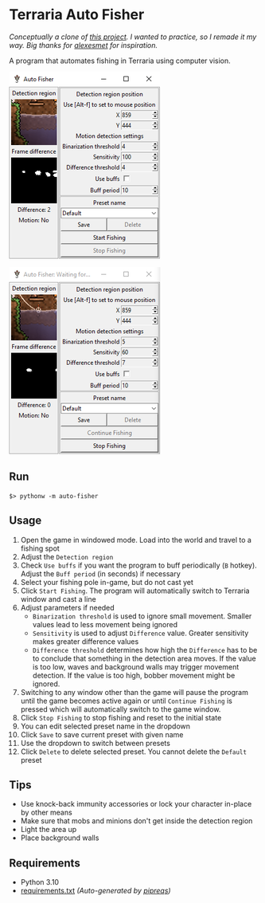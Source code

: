 # Terraria Auto Fisher

*Conceptually a clone of [this project](https://github.com/alexesmet/terraria-auto-fisher).*
*I wanted to practice, so I remade it my way.*
*Big thanks for [alexesmet](https://github.com/alexesmet) for inspiration.*

A program that automates fishing in Terraria using computer vision.

![User Interface Start](.screenshots/interface.png)

![User Interface Running](.screenshots/interface_running.png)

## Run

```
$> pythonw -m auto-fisher
```

## Usage

 1. Open the game in windowed mode. Load into the world and travel to 
a fishing spot
 2. Adjust the `Detection region`
 3. Check `Use buffs` if you want the program to buff periodically (`B` hotkey).
Adjust the `Buff period` (in seconds) if necessary
 4. Select your fishing pole in-game, but do not cast yet
 5. Click `Start Fishing`. The program will automatically switch to Terraria
window and cast a line
 6. Adjust parameters if needed
    * `Binarization threshold` is used to ignore small movement.
    Smaller values lead to less movement being ignored
    * `Sensitivity` is used to adjust `Difference` value.
    Greater sensitivity makes greater difference values
    * `Difference threshold` determines how high the `Difference`
    has to be to conclude that something in the detection area moves.
    If the value is too low, waves and background walls may trigger movement detection.
    If the value is too high, bobber movement might be ignored.
 7. Switching to any window other than the game will pause the program
until the game becomes active again or until `Continue Fishing` is pressed
which will automatically switch to the game window.
 8. Click `Stop Fishing` to stop fishing and reset to the initial state
 9. You can edit selected preset name in the dropdown
 10. Click `Save` to save current preset with given name
 11. Use the dropdown to switch between presets
 12. Click `Delete` to delete selected preset. You cannot delete the `Default` preset

## Tips

 * Use knock-back immunity accessories or lock your character in-place 
by other means
 * Make sure that mobs and minions don't get inside the detection region
 * Light the area up
 * Place background walls

## Requirements

 * Python 3.10
 * [requirements.txt](requirements.txt) *(Auto-generated by [pipreqs](https://pypi.org/project/pipreqs/))*
